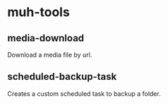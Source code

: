 # muh-tools

## media-download
Download a media file by url.

## scheduled-backup-task
Creates a custom scheduled task to backup a folder.